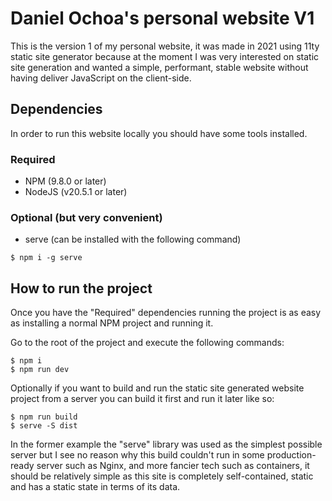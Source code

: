 # Daniel Ochoa's personal website V1

This is the version 1 of my personal website, it was made in 2021 using 11ty static site generator because at the moment I was very interested on static site generation and wanted a simple, performant, stable website without having deliver JavaScript on the client-side.

## Dependencies

In order to run this website locally you should have some tools installed.

### Required 

* NPM (9.8.0 or later)
* NodeJS (v20.5.1 or later)

### Optional (but very convenient)

* serve (can be installed with the following command)

```
$ npm i -g serve
```

## How to run the project

Once you have the "Required" dependencies running the project is as easy as installing a normal NPM project and running it.

Go to the root of the project and execute the following commands:

```
$ npm i
$ npm run dev
```

Optionally if you want to build and run the static site generated website project from a server you can build it first and run it later like so:

```
$ npm run build
$ serve -S dist
```

In the former example the "serve" library was used as the simplest possible server but I see no reason why this build couldn't run in some production-ready server such as Nginx, and more fancier tech such as containers, it should be relatively simple as this site is completely self-contained, static and has a static state in terms of its data.
